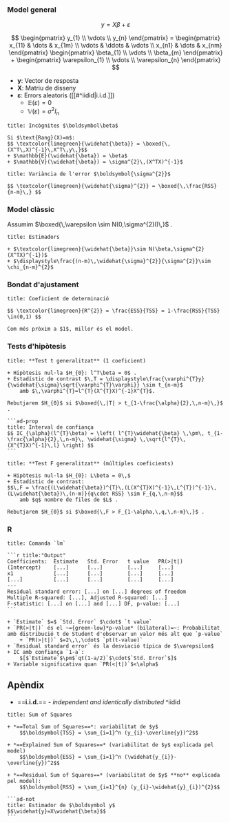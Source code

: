 ### Model **general**

$$ y = X\beta + \varepsilon $$

$$ \begin{pmatrix}
y_{1} \\
\vdots \\
y_{n}
\end{pmatrix} = \begin{pmatrix}
x_{11} & \dots & x_{1m} \\
\vdots & \ddots & \vdots \\
x_{n1} & \dots & x_{nm}
\end{pmatrix} \begin{pmatrix}
\beta_{1} \\
\vdots \\
\beta_{m}
\end{pmatrix} + \begin{pmatrix}
\varepsilon_{1} \\
\vdots \\
\varepsilon_{n}
\end{pmatrix} $$
+ $\boldsymbol y:$ Vector de resposta
+ $\boldsymbol X:$ Matriu de disseny
+ $\boldsymbol \varepsilon:$ Errors aleatoris ([[#^iidid|i.i.d.]])
	+ $\mathbb{E}(\varepsilon)=0$
	+ $\mathbb{V}(\varepsilon)=\sigma^{2}I_{n}$

```ad-prop
title: Incògnites $\boldsymbol\beta$

Si $\text{Rang}(X)=m$:
$$ \textcolor{limegreen}{\widehat{\beta}} = \boxed{\,(X^T\,X)^{-1}\,X^T\,y\,}$$
+ $\mathbb{E}(\widehat{\beta}) = \beta$
+ $\mathbb{V}(\widehat{\beta}) = \sigma^{2}\,(X^TX)^{-1}$
```

```ad-prop
title: Variància de l'error $\boldsymbol{\sigma^{2}}$

$$ \textcolor{limegreen}{\widehat{\sigma}^{2}} = \boxed{\,\frac{RSS}{n-m}\,} $$
```


### Model **clàssic**

Assumim $\boxed{\,\varepsilon \sim N(0,\sigma^{2}I)\,}$ .

```ad-prop
title: Estimadors

+ $\textcolor{limegreen}{\widehat{\beta}}\sim N(\beta,\sigma^{2}(X^TX)^{-1})$
+ $\displaystyle\frac{(n-m)\,\widehat{\sigma}^{2}}{\sigma^{2}}\sim \chi_{n-m}^{2}$
```


### Bondat d'ajustament

```ad-def
title: Coeficient de determinació

$$ \textcolor{limegreen}{R^{2}} = \frac{ESS}{TSS} = 1-\frac{RSS}{TSS} \in(0,1) $$

Com més pròxim a $1$, millor és el model.
```


### Tests d'hipòtesis

````ad-prop
title: **Test t generalitzat** (1 coeficient)

+ Hipòtesis nul·la $H_{0}: l^T\beta = 0$ .
+ Estadístic de contrast $\,T = \displaystyle\frac{\varphi^{T}y}{\widehat{\sigma}\sqrt{\varphi^{T}\varphi}} \sim t_{n-m}$
	amb $\,\varphi^{T}=l^{T}(X^{T}X)^{-1}X^{T}$.

Rebutjarem $H_{0}$ si $\boxed{\,|T| > t_{1-\frac{\alpha}{2},\,n-m}\,}$ .

```ad-prop
title: Interval de confiança
$$ IC_{\alpha}(l^{T}\beta) = \left( l^{T}\widehat{\beta} \,\pm\, t_{1-\frac{\alpha}{2},\,n-m}\, \widehat{\sigma} \,\sqrt{l^{T}\,(X^{T}X)^{-1}\,l} \right) $$
```
````

```ad-prop
title: **Test F generalitzat** (múltiples coeficients)

+ Hipòtesis nul·la $H_{0}: L\beta = 0\,$
+ Estadístic de contrast:
$$\,F = \frac{(L\widehat{\beta})^{T}\,(L(X^{T}X)^{-1}\,L^{T})^{-1}\,(L\widehat{\beta})\,(n-m)}{q\cdot RSS} \sim F_{q,\,n-m}$$
	amb $q$ nombre de files de $L$ .

Rebutjarem $H_{0}$ si $\boxed{\,F > F_{1-\alpha,\,q,\,n-m}\,}$ .
```


### **R**

`````ad-prop
title: Comanda `lm`

```r title:"Output"
Coefficients:  Estimate   Std. Error   t value   PR(>|t|)
(Intercept)    [...]      [...]        [...]     [...]
x1             [...]      [...]        [...]     [...]
[...]          [...]      [...]        [...]     [...]
---
Residual standard error: [...] on [...] degrees of freedom
Multiple R-squared: [...], Adjusted R-squared: [...]
F-statistic: [...] on [...] and [...] DF, p-value: [...]
```

+ `Estimate` $=$ `Std. Error` $\cdot$ `t value`
+ `PR(>|t|)` és el ~={green-low}*p-value* (bilateral)=~: Probabilitat amb distribució t de Student d'observar un valor més alt que `p-value`
	+ `PR(>|t|)` $=2\,\,\cdot$ `pt(t-value)`
+ `Residual standard error` és la desviació típica de $\varepsilon$
+ IC amb confiança `1-a`:
	$[$`Estimate`$\pm$`qt(1-a/2)`$\cdot$`Std. Error`$]$
+ Variable significativa quan `PR(<|t|)`$<\alpha$
`````

## Apèndix

+ ==**i.i.d.**== - *independent and identically distributed*
^iidid

````ad-def
title: Sum of Squares

+ *==Total Sum of Squares==*: variabilitat de $y$
	$$\boldsymbol{TSS} = \sum_{i=1}^n (y_{i}-\overline{y})^2$$

+ *==Explained Sum of Squares==* (variabilitat de $y$ explicada pel model)
	$$\boldsymbol{ESS} = \sum_{i=1}^n (\widehat{y_{i}}-\overline{y})^2$$

+ *==Residual Sum of Squares==* (variabilitat de $y$ **no** explicada pel model):
	$$\boldsymbol{RSS} = \sum_{i=1}^{n} (y_{i}-\widehat{y}_{i})^{2}$$

```ad-not
title: Estimador de $\boldsymbol y$
$$\widehat{y}=X\widehat{\beta}$$
```
````
